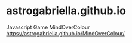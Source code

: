 # astrogabriella.github.io
Javascript Game MindOverColour https://astrogabriella.github.io/MindOverColour/
